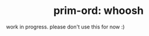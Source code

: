 <div align="center">

# prim-ord: whoosh

</div>

work in progress. please don't use this for now :)
